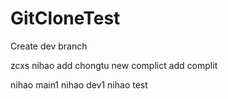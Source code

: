 # GitCloneTest
Create dev branch

zcxs nihao
add chongtu
new complict
add complit

nihao main1
nihao dev1
nihao test
